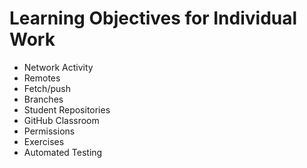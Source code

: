 # Learning Objectives for Individual Work

* Network Activity
* Remotes
* Fetch/push
* Branches
* Student Repositories
* GitHub Classroom
* Permissions
* Exercises
* Automated Testing

